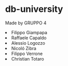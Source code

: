 # db-university

Made by GRUPPO 4
<li>Filippo Giampapa
<li>Raffaele Capaldo
<li>Alessio Logozzo
<li>Nicoló Zibra
<li>Filippo Verrone
<li>Christian Totaro
